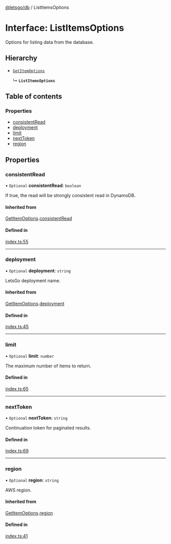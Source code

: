 [@letsgo/db](../README.md) / ListItemsOptions

# Interface: ListItemsOptions

Options for listing data from the database.

## Hierarchy

- [`GetItemOptions`](GetItemOptions.md)

  ↳ **`ListItemsOptions`**

## Table of contents

### Properties

- [consistentRead](ListItemsOptions.md#consistentread)
- [deployment](ListItemsOptions.md#deployment)
- [limit](ListItemsOptions.md#limit)
- [nextToken](ListItemsOptions.md#nexttoken)
- [region](ListItemsOptions.md#region)

## Properties

### consistentRead

• `Optional` **consistentRead**: `boolean`

If true, the read will be strongly consistent read in DynamoDB.

#### Inherited from

[GetItemOptions](GetItemOptions.md).[consistentRead](GetItemOptions.md#consistentread)

#### Defined in

[index.ts:55](https://github.com/47chapters/letsgo/blob/06da252/packages/db/src/index.ts#L55)

___

### deployment

• `Optional` **deployment**: `string`

LetsGo deployment name.

#### Inherited from

[GetItemOptions](GetItemOptions.md).[deployment](GetItemOptions.md#deployment)

#### Defined in

[index.ts:45](https://github.com/47chapters/letsgo/blob/06da252/packages/db/src/index.ts#L45)

___

### limit

• `Optional` **limit**: `number`

The maximum number of items to return.

#### Defined in

[index.ts:65](https://github.com/47chapters/letsgo/blob/06da252/packages/db/src/index.ts#L65)

___

### nextToken

• `Optional` **nextToken**: `string`

Continuation token for paginated results.

#### Defined in

[index.ts:69](https://github.com/47chapters/letsgo/blob/06da252/packages/db/src/index.ts#L69)

___

### region

• `Optional` **region**: `string`

AWS region.

#### Inherited from

[GetItemOptions](GetItemOptions.md).[region](GetItemOptions.md#region)

#### Defined in

[index.ts:41](https://github.com/47chapters/letsgo/blob/06da252/packages/db/src/index.ts#L41)

